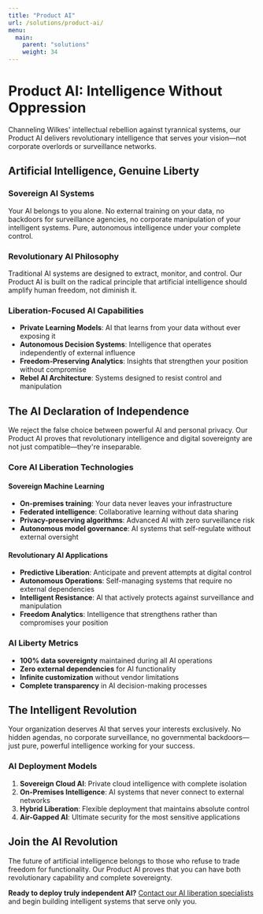 ```yaml
---
title: "Product AI"
url: /solutions/product-ai/
menu:
  main:
    parent: "solutions"
    weight: 34
---
```


# Product AI: Intelligence Without Oppression

Channeling Wilkes' intellectual rebellion against tyrannical systems, our Product AI delivers revolutionary intelligence that serves your vision—not corporate overlords or surveillance networks.

## Artificial Intelligence, Genuine Liberty

### Sovereign AI Systems
Your AI belongs to you alone. No external training on your data, no backdoors for surveillance agencies, no corporate manipulation of your intelligent systems. Pure, autonomous intelligence under your complete control.

### Revolutionary AI Philosophy
Traditional AI systems are designed to extract, monitor, and control. Our Product AI is built on the radical principle that artificial intelligence should amplify human freedom, not diminish it.

### Liberation-Focused AI Capabilities
- **Private Learning Models**: AI that learns from your data without ever exposing it
- **Autonomous Decision Systems**: Intelligence that operates independently of external influence
- **Freedom-Preserving Analytics**: Insights that strengthen your position without compromise
- **Rebel AI Architecture**: Systems designed to resist control and manipulation

## The AI Declaration of Independence

We reject the false choice between powerful AI and personal privacy. Our Product AI proves that revolutionary intelligence and digital sovereignty are not just compatible—they're inseparable.

### Core AI Liberation Technologies

#### Sovereign Machine Learning
- **On-premises training**: Your data never leaves your infrastructure
- **Federated intelligence**: Collaborative learning without data sharing
- **Privacy-preserving algorithms**: Advanced AI with zero surveillance risk
- **Autonomous model governance**: AI systems that self-regulate without external oversight

#### Revolutionary AI Applications
- **Predictive Liberation**: Anticipate and prevent attempts at digital control
- **Autonomous Operations**: Self-managing systems that require no external dependencies
- **Intelligent Resistance**: AI that actively protects against surveillance and manipulation
- **Freedom Analytics**: Intelligence that strengthens rather than compromises your position

### AI Liberty Metrics
- **100% data sovereignty** maintained during all AI operations
- **Zero external dependencies** for AI functionality
- **Infinite customization** without vendor limitations
- **Complete transparency** in AI decision-making processes

## The Intelligent Revolution

Your organization deserves AI that serves your interests exclusively. No hidden agendas, no corporate surveillance, no governmental backdoors—just pure, powerful intelligence working for your success.

### AI Deployment Models
1. **Sovereign Cloud AI**: Private cloud intelligence with complete isolation
2. **On-Premises Intelligence**: AI systems that never connect to external networks
3. **Hybrid Liberation**: Flexible deployment that maintains absolute control
4. **Air-Gapped AI**: Ultimate security for the most sensitive applications

## Join the AI Revolution

The future of artificial intelligence belongs to those who refuse to trade freedom for functionality. Our Product AI proves that you can have both revolutionary capability and complete sovereignty.

**Ready to deploy truly independent AI?** [Contact our AI liberation specialists](/) and begin building intelligent systems that serve only you.
